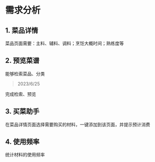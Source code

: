 # 需求分析

## 1. 菜品详情
菜品页面需要：主料、辅料、调料；烹饪大概时间；熟练度等

## 2. 预览菜谱
能够检索菜品、分类
> 2023/6/25

完成检索、预览

## 3. 买菜助手
在菜品详情页面选择需要购买的材料，一键添加到该页面，并提示预计消费

## 4. 使用频率
统计材料的使用频率
